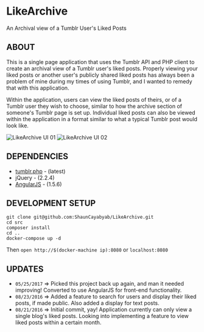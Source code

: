 # LikeArchive
An Archival view of a Tumblr User's Liked Posts

## ABOUT
This is a single page application that uses the Tumblr API and PHP client to create an archival view of a Tumblr user's liked posts. Properly viewing your liked posts or another user's publicly shared liked posts has always been a problem of mine during my times of using Tumblr, and I wanted to remedy that with this application.

Within the application, users can view the liked posts of theirs, or of a Tumblr user they wish to choose, similar to how the archive section of someone's Tumblr page is set up. Individual liked posts can also be viewed within the application in a format similar to what a typical Tumblr post would look like.

![LikeArchive UI 01](http://i.imgur.com/cSrW3H7.png "LikeArchive UI")
![LikeArchive UI 02](http://i.imgur.com/RAt7tjR.png "LikeArchive UI")

## DEPENDENCIES
- [tumblr.php](https://github.com/tumblr/tumblr.php) - (latest)
- jQuery - (2.2.4)
- [AngularJS](https://angularjs.org/) - (1.5.6)

## DEVELOPMENT SETUP

```
git clone git@github.com:ShaunCayabyab/LikeArchive.git
cd src
composer install
cd ..
docker-compose up -d
```
Then `open http://$(docker-machine ip):8080` or `localhost:8080`

## UPDATES
- `05/25/2017` => Picked this project back up again, and man it needed improving! Converted to use AngularJS for front-end functionality.
- `08/23/2016` => Added a feature to search for users and display their liked posts, if made public. Also added a display for text posts.
- `08/21/2016` => Initial commit, yay! Application currently can only view a single blog's liked posts. Looking into implementing a feature to view liked posts within a certain month.